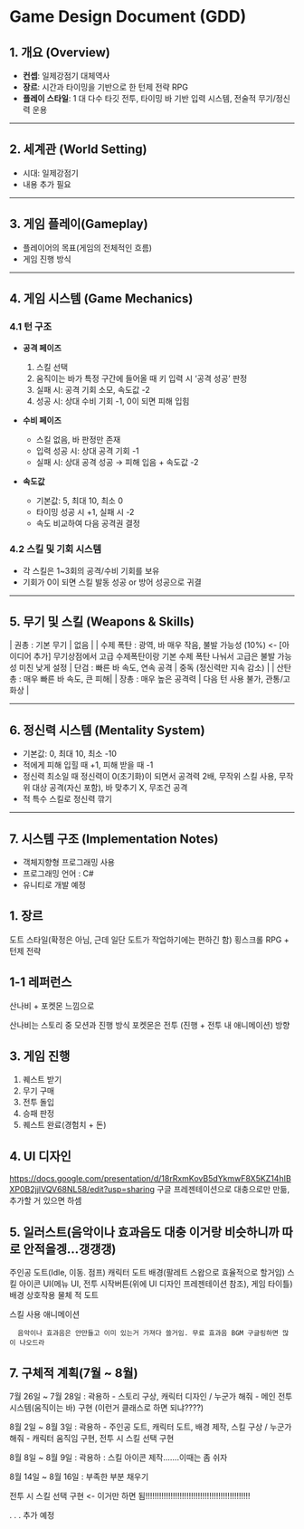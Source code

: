# Game Design Document (GDD)

## 1. 개요 (Overview)
- **컨셉**: 일제강점기 대체역사
- **장르**: 시간과 타이밍을 기반으로 한 턴제 전략 RPG
- **플레이 스타일**: 1 대 다수 타깃 전투, 타이밍 바 기반 입력 시스템, 전술적 무기/정신력 운용

---

## 2. 세계관 (World Setting)
- 시대: 일제강점기
- 내용 추가 필요

---
## 3. 게임 플레이(Gameplay)
- 플레이어의 목표(게임의 전체적인 흐름)
- 게임 진행 방식
---

## 4. 게임 시스템 (Game Mechanics)

### 4.1 턴 구조
- **공격 페이즈**
  1. 스킬 선택
  2. 움직이는 바가 특정 구간에 들어올 때 키 입력 시 ‘공격 성공’ 판정
  3. 실패 시: 공격 기회 소모, 속도값 -2
  4. 성공 시: 상대 수비 기회 -1, 0이 되면 피해 입힘

- **수비 페이즈**
  - 스킬 없음, 바 판정만 존재
  - 입력 성공 시: 상대 공격 기회 -1
  - 실패 시: 상대 공격 성공 → 피해 입음 + 속도값 -2

- **속도값**
  - 기본값: 5, 최대 10, 최소 0
  - 타이밍 성공 시 +1, 실패 시 -2
  - 속도 비교하여 다음 공격권 결정

### 4.2 스킬 및 기회 시스템
- 각 스킬은 1~3회의 공격/수비 기회를 보유
- 기회가 0이 되면 스킬 발동 성공 or 방어 성공으로 귀결

---

## 5. 무기 및 스킬 (Weapons & Skills)

| 권총 : 기본 무기 | 없음 |
| 수제 폭탄 : 광역, 바 매우 작음, 불발 가능성 (10%)      <- [아이디어 추가] 무기상점에서 고급 수제폭탄이랑 기본 수제 폭탄 나눠서 고급은 불발 가능성 미친 낮게 설정
| 단검 : 빠른 바 속도, 연속 공격 | 중독 (정신력만 지속 감소) |
| 산탄총 : 매우 빠른 바 속도, 큰 피해|
| 장총 : 매우 높은 공격력 | 다음 턴 사용 불가, 관통/고화상 |


---

## 6. 정신력 시스템 (Mentality System)
- 기본값: 0, 최대 10, 최소 -10
- 적에게 피해 입힐 때 +1, 피해 받을 때 -1
- 정신력 최소일 때 정신력이 0(초기화)이 되면서 공격력 2배, 무작위 스킬 사용, 무작위 대상 공격(자신 포함), 바 맞추기 X, 무조건 공격
- 적 특수 스킬로 정신력 깎기

---

## 7. 시스템 구조 (Implementation Notes)

- 객체지향형 프로그래밍 사용
- 프로그래밍 언어 : C#
- 유니티로 개발 예정





## 1. 장르
   도트 스타일(확정은 아님, 근데 일단 도트가 작업하기에는 편하긴 함) 횡스크롤 RPG + 턴제 전략


## 1-1 레퍼런스

   산나비 + 포켓몬 느낌으로

   산나비는 스토리 중 모션과 진행 방식
   포켓몬은 전투 (진행 + 전투 내 애니메이션) 방향


## 3. 게임 진행
   1. 퀘스트 받기
   2. 무기 구매
   3. 전투 돌입
   4. 승패 판정
   5. 퀘스트 완료(경험치 + 돈)
  
## 4. UI 디자인
   https://docs.google.com/presentation/d/18rRxmKovB5dYkmwF8X5KZ14hIBXP0B2jjlVQV68NL58/edit?usp=sharing
   구글 프레젠테이션으로 대충으로만 만듦, 추가할 거 있으면 하셈


## 5. 일러스트(음악이나 효과음도 대충 이거랑 비슷하니까 따로 안적을겡...갱갱갱)
   주인공 도트(Idle, 이동. 점프)
   캐릭터 도트
   배경(팔레트 스왑으로 효율적으로 할거임)
   스킬 아이콘
   UI(메뉴 UI, 전투 시작버튼(위에 UI 디자인 프레젠테이션 참조), 게임 타이틀)
   배경 상호작용 물체
   적 도트

   스킬 사용 애니메이션


      음악이나 효과음은 안만들고 이미 있는거 가져다 쓸거임. 무료 효과음 BGM 구글링하면 많이 나오드라

   
   


## 7. 구체적 계획(7월 ~ 8월)

   7월 26일 ~ 7월 28일 : 곽용하 - 스토리 구상, 캐릭터 디자인 / 누군가 해줘 - 메인 전투 시스템(움직이는 바) 구현  (이런거 클래스로 하면 되냐????)
   
   8월 2일 ~ 8월 3일 : 곽용하 - 주인공 도트, 캐릭터 도트, 배경 제작, 스킬 구상 / 누군가 해줘 - 캐릭터 움직임 구현, 전투 시 스킬 선택 구현
   
   8월 8일 ~ 8월 9일 : 곽용하 : 스킬 아이콘 제작.......이때는 좀 쉬자
   
   8월 14일 ~ 8월 16일 : 부족한 부분 채우기

   전투 시 스킬 선택 구현  <- 이거만 하면 됨!!!!!!!!!!!!!!!!!!!!!!!!!!!!!!!!!!!!!!!!!!!!!!
   
   .
   .
   .
   추가 예정
   
   
